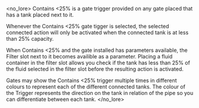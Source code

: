 <no_lore>
Contains <25% is a gate trigger provided on any gate placed that has a tank placed next to it.

Whenever the Contains <25% gate tigger is selected, the selected connected action will only be activated when the connected tank is at less than 25% capacity.

When Contains <25% and the gate installed has parameters available, the Filter slot next to it becomes availible as a parameter.
Placing a fluid container in the filter slot allows you check if the tank has less than 25% of the fluid selected in the filter slot before the resulting action is activated.

Gates may show the Contains <25% trigger multiple times in different colours to represent each of the different connected tanks.
The colour of the Trigger represents the direction on the tank in relation of the pipe so you can differentiate between each tank.
</no_lore>